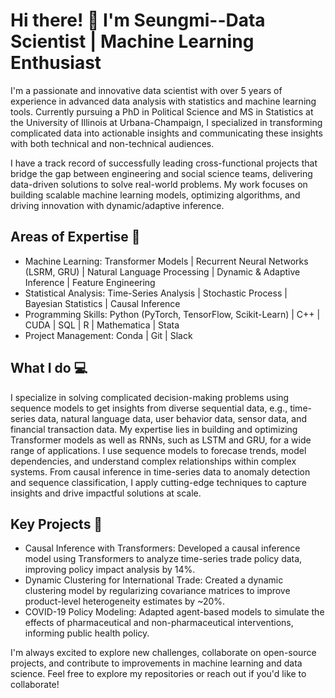 # Hi there! 👋 I'm Seungmi--Data Scientist | Machine Learning Enthusiast

I'm a passionate and innovative data scientist with over 5 years of experience in advanced data analysis with statistics and machine learning tools. Currently pursuing a PhD in Political Science and MS in Statistics at the University of Illinois at Urbana-Champaign, I specialized in transforming complicated data into actionable insights and communicating these insights with both technical and non-technical audiences. 

I have a track record of successfully leading cross-functional projects that bridge the gap between engineering and social science teams, delivering data-driven solutions to solve real-world problems. My work focuses on building scalable machine learning models, optimizing algorithms, and driving innovation with dynamic/adaptive inference. 

## Areas of Expertise 🧠
* Machine Learning: Transformer Models | Recurrent Neural Networks (LSRM, GRU) | Natural Language Processing | Dynamic & Adaptive Inference | Feature Engineering
* Statistical Analysis: Time-Series Analysis | Stochastic Process | Bayesian Statistics | Causal Inference
* Programming Skills: Python (PyTorch, TensorFlow, Scikit-Learn) | C++ | CUDA | SQL | R | Mathematica | Stata
* Project Management: Conda | Git | Slack 

## What I do 💻
I specialize in solving complicated decision-making problems using sequence models to get insights from diverse sequential data, e.g., time-series data, natural language data, user behavior data, sensor data, and financial transaction data. My expertise lies in building and optimizing Transformer models as well as RNNs, such as LSTM and GRU, for a wide range of applications. I use sequence models to forecase trends, model dependencies, and understand complex relationships within complex systems. From causal inference in time-series data to anomaly detection and sequence classification, I apply cutting-edge techniques to capture insights and drive impactful solutions at scale.

## Key Projects 🚀
* Causal Inference with Transformers: Developed a causal inference model using Transformers to analyze time-series trade policy data, improving policy impact analysis by 14%.
* Dynamic Clustering for International Trade: Created a dynamic clustering model by regularizing covariance matrices to improve product-level heterogeneity estimates by ~20%.
* COVID-19 Policy Modeling: Adapted agent-based models to simulate the effects of pharmaceutical and non-pharmaceutical interventions, informing public health policy.

I'm always excited to explore new challenges, collaborate on open-source projects, and contribute to improvements in machine learning and data science. Feel free to explore my repositories or reach out if you'd like to collaborate!
